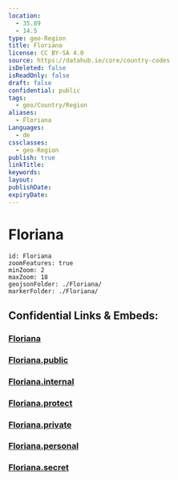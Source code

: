 ```yaml
---
location:
  - 35.89
  - 14.5
type: geo-Region
title: Floriana
license: CC BY-SA 4.0
source: https://datahub.io/core/country-codes
isDeleted: false
isReadOnly: false
draft: false
confidential: public
tags:
  - geo/Country/Region
aliases:
  - Floriana
Languages:
  - de
cssclasses:
  - geo-Region
publish: true
linkTitle:
keywords:
layout:
publishDate:
expiryDate:
---
```


# Floriana

```leaflet
id: Floriana
zoomFeatures: true 
minZoom: 2 
maxZoom: 18
geojsonFolder: ./Floriana/
markerFolder: ./Floriana/
```


## Confidential Links & Embeds: 

### [Floriana](/_Standards/Earth/Continent/Europe/Europe~South/Malta/Cities~Malta/Floriana.md) 

### [Floriana.public](/_public/Earth/Continent/Europe/Europe~South/Malta/Cities~Malta/Floriana.public.md) 

### [Floriana.internal](/_internal/Earth/Continent/Europe/Europe~South/Malta/Cities~Malta/Floriana.internal.md) 

### [Floriana.protect](/_protect/Earth/Continent/Europe/Europe~South/Malta/Cities~Malta/Floriana.protect.md) 

### [Floriana.private](/_private/Earth/Continent/Europe/Europe~South/Malta/Cities~Malta/Floriana.private.md) 

### [Floriana.personal](/_personal/Earth/Continent/Europe/Europe~South/Malta/Cities~Malta/Floriana.personal.md) 

### [Floriana.secret](/_secret/Earth/Continent/Europe/Europe~South/Malta/Cities~Malta/Floriana.secret.md)

